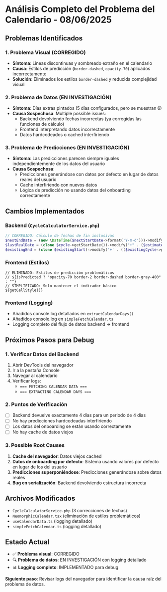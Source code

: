 # Análisis Completo del Problema del Calendario - 08/06/2025

## Problemas Identificados

### 1. **Problema Visual (CORREGIDO)**
- **Síntoma**: Líneas discontinuas y sombreado extraño en el calendario
- **Causa**: Estilos de predicción (`border-dashed`, `opacity-70`) aplicados incorrectamente
- **Solución**: Eliminados los estilos `border-dashed` y reducida complejidad visual

### 2. **Problema de Datos (EN INVESTIGACIÓN)**
- **Síntoma**: Días extras pintados (5 días configurados, pero se muestran 6)
- **Causa Sospechosa**: Multiple possible issues:
  - Backend devolviendo fechas incorrectas (ya corregidas las funciones de cálculo)
  - Frontend interpretando datos incorrectamente
  - Datos hardcodeados o cached interfiriendo

### 3. **Problema de Predicciones (EN INVESTIGACIÓN)** 
- **Síntoma**: Las predicciones parecen siempre iguales independientemente de los datos del usuario
- **Causa Sospechosa**: 
  - Predicciones generándose con datos por defecto en lugar de datos reales del usuario
  - Cache interfiriendo con nuevos datos
  - Lógica de predicción no usando datos del onboarding correctamente

## Cambios Implementados

### Backend (`CycleCalculatorService.php`)
```php
// CORREGIDO: Cálculo de fechas de fin inclusivas
$nextEndDate = (new \DateTime($nextStartDate->format('Y-m-d')))->modify("+" . ($predictedDuration - 1) . " days");
$lastRealDate = (clone $cycle->getStartDate())->modify("+" . ($estimatedDuration - 1) . " days");
$existingEnd = (clone $existingStart)->modify('+' . (($existingCycle->getAverageDuration() ?? 5) - 1) . ' days');
```

### Frontend (Estilos)
```tsx
// ELIMINADO: Estilos de predicción problemáticos
// ${isPredicted ? "opacity-70 border-2 border-dashed border-gray-400" : ""}
// SIMPLIFICADO: Solo mantener el indicador básico
${getCellStyle()}
```

### Frontend (Logging)
- Añadidos console.log detallados en `extractCalendarDays()`
- Añadidos console.log en `simpleFetchCalendar.ts`
- Logging completo del flujo de datos backend -> frontend

## Próximos Pasos para Debug

### 1. **Verificar Datos del Backend**
1. Abrir DevTools del navegador
2. Ir a la pestaña Console
3. Navegar al calendario
4. Verificar logs:
   - `=== FETCHING CALENDAR DATA ===`
   - `=== EXTRACTING CALENDAR DAYS ===`

### 2. **Puntos de Verificación**
- [ ] Backend devuelve exactamente 4 días para un periodo de 4 días
- [ ] No hay predicciones hardcodeadas interfiriendo
- [ ] Los datos del onboarding se están usando correctamente
- [ ] No hay cache de datos viejos

### 3. **Possible Root Causes**
1. **Cache del navegador**: Datos viejos cached
2. **Datos de onboarding por defecto**: Sistema usando valores por defecto en lugar de los del usuario
3. **Predicciones superponiéndose**: Predicciones generándose sobre datos reales
4. **Bug en serialización**: Backend devolviendo estructura incorrecta

## Archivos Modificados
- `CycleCalculatorService.php` (3 correcciones de fechas)
- `NeomorphicCalendar.tsx` (eliminación de estilos problemáticos)
- `useCalendarData.ts` (logging detallado)
- `simpleFetchCalendar.ts` (logging detallado)

## Estado Actual
- ✅ **Problema visual**: CORREGIDO
- 🔍 **Problema de datos**: EN INVESTIGACIÓN con logging detallado
- 📊 **Logging completo**: IMPLEMENTADO para debug

**Siguiente paso**: Revisar logs del navegador para identificar la causa raíz del problema de datos.
